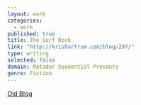 ```yaml
---
layout: work
categories: 
  - work
published: true
title: The Surf Rock
link: "http://krishartrum.com/blog/297/"
type: writing
selected: false
domain: Matador Sequential Presents
genre: Fiction
---
```


[Old Blog](http://krishartrum.com/blog/297/)